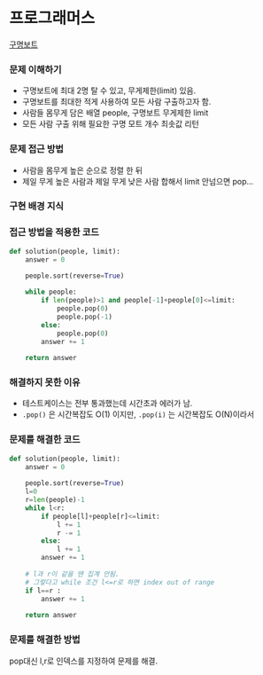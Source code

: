 # 프로그래머스
[구명보트](https://programmers.co.kr/learn/courses/30/lessons/42885)

### 문제 이해하기
- 구명보트에 최대 2명 탈 수 있고, 무게제한(limit) 있음.
- 구명보트를 최대한 적게 사용하여 모든 사람 구출하고자 함.
- 사람들 몸무게 담은 배열 people, 구명보트 무게제한 limit
- 모든 사람 구출 위해 필요한 구명 모트 개수 최솟값 리턴

### 문제 접근 방법
- 사람을 몸무게 높은 순으로 정렬 한 뒤
- 제일 무게 높은 사람과 제일 무게 낮은 사람 합해서 limit 안넘으면 pop...

### 구현 배경 지식

### 접근 방법을 적용한 코드
```python
def solution(people, limit):
    answer = 0
    
    people.sort(reverse=True)

    while people:
        if len(people)>1 and people[-1]+people[0]<=limit:
            people.pop(0)
            people.pop(-1)
        else:
            people.pop(0)
        answer += 1
    
    return answer
```
### 해결하지 못한 이유
- 테스트케이스는 전부 통과했는데 시간초과 에러가 남.
- `.pop()` 은 시간복잡도 O(1) 이지만, `.pop(i)` 는 시간복잡도 O(N)이라서



### 문제를 해결한 코드
```python
def solution(people, limit):
    answer = 0
    
    people.sort(reverse=True)
    l=0
    r=len(people)-1
    while l<r:
        if people[l]+people[r]<=limit:
            l += 1
            r -= 1
        else:
            l += 1
        answer += 1
    
    # l과 r이 같을 땐 집계 안됨.
    # 그렇다고 while 조건 l<=r로 하면 index out of range
    if l==r :
        answer += 1
    
    return answer

```

### 문제를 해결한 방법
pop대신 l,r로 인덱스를 지정하여 문제를 해결.